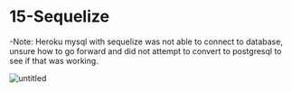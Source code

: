 # 15-Sequelize

-Note: Heroku mysql with sequelize was not able to connect to database, unsure how to go forward and did not attempt to convert to postgresql to see if that was working.

![untitled](https://user-images.githubusercontent.com/12276056/32119143-4d2713de-bb22-11e7-85e7-16c8f6729ca8.png)
